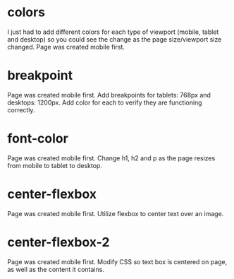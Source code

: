# colors
I just had to add different colors for each type of viewport (mobile, tablet and desktop) so you could see the change as the page size/viewport size changed. Page was created mobile first.

# breakpoint
Page was created mobile first. Add breakpoints for tablets: 768px and desktops: 1200px. Add color for each to verify they are functioning correctly.

# font-color
Page was created mobile first. Change h1, h2 and p as the page resizes from mobile to tablet to desktop.

# center-flexbox
Page was created mobile first. Utilize flexbox to center text over an image.

# center-flexbox-2
Page was created mobile first. Modify CSS so text box is centered on page, as well as the content it contains.